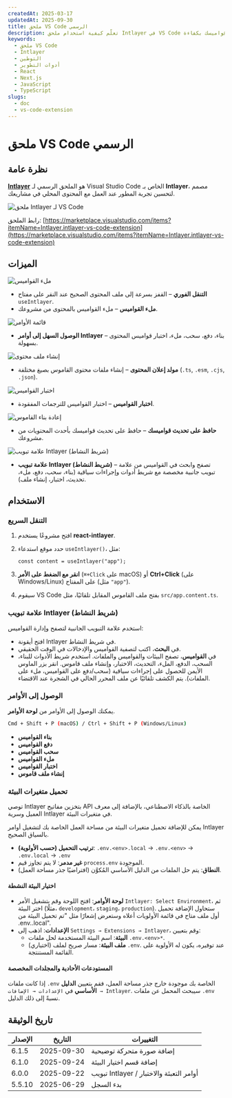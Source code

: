 ```yaml
---
createdAt: 2025-03-17
updatedAt: 2025-09-30
title: ملحق VS Code الرسمي
description: تعلّم كيفية استخدام ملحق Intlayer في VS Code لتعزيز سير عمل التطوير الخاص بك. تنقل بسرعة بين المحتوى المحلي وأدر قواميسك بكفاءة.
keywords:
  - ملحق VS Code
  - Intlayer
  - التوطين
  - أدوات التطوير
  - React
  - Next.js
  - JavaScript
  - TypeScript
slugs:
  - doc
  - vs-code-extension
---
```


# ملحق VS Code الرسمي

## نظرة عامة

[**Intlayer**](https://marketplace.visualstudio.com/items?itemName=Intlayer.intlayer-vs-code-extension) هو الملحق الرسمي لـ Visual Studio Code الخاص بـ **Intlayer**، مصمم لتحسين تجربة المطور عند العمل مع المحتوى المحلي في مشاريعك.

![ملحق Intlayer لـ VS Code](https://github.com/aymericzip/intlayer/blob/main/docs/assets/vs_code_extension_demo.gif)

رابط الملحق: [https://marketplace.visualstudio.com/items?itemName=Intlayer.intlayer-vs-code-extension](https://marketplace.visualstudio.com/items?itemName=Intlayer.intlayer-vs-code-extension)

## الميزات

![ملء القواميس](https://github.com/aymericzip/intlayer-vs-code-extension/blob/master/assets/vscode_extention_fill_active_dictionary.gif?raw=true)

- **التنقل الفوري** – القفز بسرعة إلى ملف المحتوى الصحيح عند النقر على مفتاح `useIntlayer`.
- **ملء القواميس** – ملء القواميس بالمحتوى من مشروعك.

![قائمة الأوامر](https://github.com/aymericzip/intlayer-vs-code-extension/blob/master/assets/vscode_extention_list_commands.gif?raw=true)

- **الوصول السهل إلى أوامر Intlayer** – بناء، دفع، سحب، ملء، اختبار قواميس المحتوى بسهولة.

![إنشاء ملف محتوى](https://github.com/aymericzip/intlayer-vs-code-extension/blob/master/assets/vscode_extention_create_content_file.gif?raw=true)

- **مولد إعلان المحتوى** – إنشاء ملفات محتوى القاموس بصيغ مختلفة (`.ts`, `.esm`, `.cjs`, `.json`).

![اختبار القواميس](https://github.com/aymericzip/intlayer-vs-code-extension/blob/master/assets/vscode_extention_test_missing_dictionary.gif?raw=true)

- **اختبار القواميس** – اختبار القواميس للترجمات المفقودة.

![إعادة بناء القاموس](https://github.com/aymericzip/intlayer-vs-code-extension/blob/master/assets/vscode_extention_rebuild_dictionary.gif?raw=true)

- **حافظ على تحديث قواميسك** – حافظ على تحديث قواميسك بأحدث المحتويات من مشروعك.

![علامة تبويب Intlayer (شريط النشاط)](https://github.com/aymericzip/intlayer-vs-code-extension/blob/master/assets/vscode_extention_search_dictionary.gif?raw=true)

- **علامة تبويب Intlayer (شريط النشاط)** – تصفح وابحث في القواميس من علامة تبويب جانبية مخصصة مع شريط أدوات وإجراءات سياقية (بناء، سحب، دفع، ملء، تحديث، اختبار، إنشاء ملف).

## الاستخدام

### التنقل السريع

1. افتح مشروعًا يستخدم **react-intlayer**.
2. حدد موقع استدعاء `useIntlayer()`، مثل:

   ```tsx
   const content = useIntlayer("app");
   ```

3. **انقر مع الضغط على الأمر** (`⌘+Click` على macOS) أو **Ctrl+Click** (على Windows/Linux) على المفتاح (مثل `"app"`).
4. سيقوم VS Code بفتح ملف القاموس المقابل تلقائيًا، مثل `src/app.content.ts`.

### علامة تبويب Intlayer (شريط النشاط)

استخدم علامة التبويب الجانبية لتصفح وإدارة القواميس:

- افتح أيقونة Intlayer في شريط النشاط.
- في **البحث**، اكتب لتصفية القواميس والإدخالات في الوقت الحقيقي.
- في **القواميس**، تصفح البيئات والقواميس والملفات. استخدم شريط الأدوات للبناء، السحب، الدفع، الملء، التحديث، الاختبار، وإنشاء ملف قاموس. انقر بزر الماوس الأيمن للحصول على إجراءات سياقية (سحب/دفع على القواميس، ملء على الملفات). يتم الكشف تلقائيًا عن ملف المحرر الحالي في الشجرة عند الاقتضاء.

### الوصول إلى الأوامر

يمكنك الوصول إلى الأوامر من **لوحة الأوامر**.

```sh
Cmd + Shift + P (macOS) / Ctrl + Shift + P (Windows/Linux)
```

- **بناء القواميس**
- **دفع القواميس**
- **سحب القواميس**
- **ملء القواميس**
- **اختبار القواميس**
- **إنشاء ملف قاموس**

### تحميل متغيرات البيئة

توصي Intlayer بتخزين مفاتيح API الخاصة بالذكاء الاصطناعي، بالإضافة إلى معرف العميل وسرية Intlayer في متغيرات البيئة.

يمكن للإضافة تحميل متغيرات البيئة من مساحة العمل الخاصة بك لتشغيل أوامر Intlayer بالسياق الصحيح.

- **ترتيب التحميل (حسب الأولوية)**: `.env.<env>.local` → `.env.<env>` → `.env.local` → `.env`
- **غير مدمر**: لا يتم تجاوز قيم `process.env` الموجودة.
- **النطاق**: يتم حل الملفات من الدليل الأساسي المُكوَّن (افتراضيًا جذر مساحة العمل).

#### اختيار البيئة النشطة

- **لوحة الأوامر**: افتح اللوحة وقم بتشغيل الأمر `Intlayer: Select Environment`، ثم اختر البيئة (مثلًا، `development`، `staging`، `production`). ستحاول الإضافة تحميل أول ملف متاح في قائمة الأولويات أعلاه وستعرض إشعارًا مثل "تم تحميل البيئة من .env.<env>.local".
- **الإعدادات**: اذهب إلى `Settings → Extensions → Intlayer`، وقم بتعيين:
  - **البيئة**: اسم البيئة المستخدمة لحل ملفات `.env.<env>*`.
  - (اختياري) **ملف البيئة**: مسار صريح لملف `.env`. عند توفيره، يكون له الأولوية على القائمة المستنتجة.

#### المستودعات الأحادية والمجلدات المخصصة

إذا كانت ملفات `.env` الخاصة بك موجودة خارج جذر مساحة العمل، فقم بتعيين **الدليل الأساسي** في `الإعدادات → الإضافات → Intlayer`. سيبحث المحمل عن ملفات `.env` نسبةً إلى ذلك الدليل.

## تاريخ الوثيقة

| الإصدار | التاريخ    | التغييرات                                |
| ------- | ---------- | ---------------------------------------- |
| 6.1.5   | 2025-09-30 | إضافة صورة متحركة توضيحية                |
| 6.1.0   | 2025-09-24 | إضافة قسم اختيار البيئة                  |
| 6.0.0   | 2025-09-22 | تبويب Intlayer / أوامر التعبئة والاختبار |
| 5.5.10  | 2025-06-29 | بدء السجل                                |
